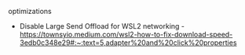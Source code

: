 optimizations
- Disable Large Send Offload for WSL2 networking - https://townsyio.medium.com/wsl2-how-to-fix-download-speed-3edb0c348e29#:~:text=5,adapter%20and%20click%20properties
